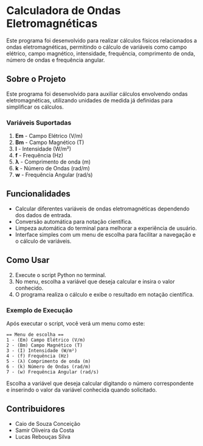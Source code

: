 # Calculadora de Ondas Eletromagnéticas

Este programa foi desenvolvido para realizar cálculos físicos relacionados a ondas eletromagnéticas, permitindo o cálculo de variáveis como campo elétrico, campo magnético, intensidade, frequência, comprimento de onda, número de ondas e frequência angular.

## Sobre o Projeto

Este programa foi desenvolvido para auxiliar cálculos envolvendo ondas eletromagnéticas, utilizando unidades de medida já definidas para simplificar os cálculos.

### Variáveis Suportadas

1. **Em** - Campo Elétrico (V/m)
2. **Bm** - Campo Magnético (T)
3. **I** - Intensidade (W/m²)
4. **f** - Frequência (Hz)
5. **λ** - Comprimento de onda (m)
6. **k** - Número de Ondas (rad/m)
7. **w** - Frequência Angular (rad/s)

## Funcionalidades

- Calcular diferentes variáveis de ondas eletromagnéticas dependendo dos dados de entrada.
- Conversão automática para notação científica.
- Limpeza automática do terminal para melhorar a experiência de usuário.
- Interface simples com um menu de escolha para facilitar a navegação e o cálculo de variáveis.

## Como Usar

2. Execute o script Python no terminal.
3. No menu, escolha a variável que deseja calcular e insira o valor conhecido.
4. O programa realiza o cálculo e exibe o resultado em notação científica.

### Exemplo de Execução

Após executar o script, você verá um menu como este:

```plaintext
== Menu de escolha == 
1 - (Em) Campo Elétrico (V/m)
2 - (Bm) Campo Magnético (T)
3 - (I) Intensidade (W/m²)
4 - (f) Frequência (Hz)
5 - (λ) Comprimento de onda (m)
6 - (k) Número de Ondas (rad/m)
7 - (w) Frequência Angular (rad/s)
```

Escolha a variável que deseja calcular digitando o número correspondente e inserindo o valor da variável conhecida quando solicitado.

## Contribuidores

- Caio de Souza Conceição
- Samir Oliveira da Costa
- Lucas Rebouças Silva
